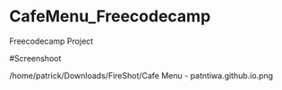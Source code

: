 # CafeMenu_Freecodecamp
Freecodecamp Project

#Screenshoot

/home/patrick/Downloads/FireShot/Cafe Menu - patntiwa.github.io.png
